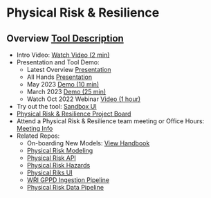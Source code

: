 # Physical Risk & Resilience

## Overview [Tool Description](https://drive.google.com/file/d/19GxHHwY4wrI2UtBsw6OQ0FeBuPLV-h12/view?usp=sharing)

- Intro Video: [Watch Video (2 min)](https://youtu.be/RdRouKhWE90)
- Presentation and Tool Demo:
  - Latest Overview [Presentation](https://osclimateorg.sharepoint.com/:b:/g/EStbcR1uhp9NozuIt0chnVgBLay_xghx-cKfpsIox3AJtQ?e=tCxpL8)
  - All Hands [Presentation](https://osclimateorg.sharepoint.com/:b:/g/EeRa5XfDdClMvPBxjQ4t24gB4WQLmSZk2eDmcTU2In0wlA?e=Y88BWC)
  - May 2023 [Demo (10 min)](https://vimeo.com/824250039?share=copy)
  - March 2023 [Demo (25 min)](https://vimeo.com/809962893)
  - Watch Oct 2022 Webinar [Video (1 hour)](https://vimeo.com/760475042)
- Try out the tool: [Sandbox UI](https://physrisk-ui-physrisk.apps.osc-cl1.apps.os-climate.org/)
- [Physical Risk & Resilience Project Board](https://github.com/orgs/os-climate/projects/6)
- Attend a Physical Risk & Resilience team meeting or Office Hours: [Meeting Info](https://github.com/os-climate/OS-Climate-Community-Hub/blob/main/MEETING_LIST.md#note)
- Related Repos:
  - On-boarding New Models: [View Handbook](https://github.com/os-climate/physrisk/blob/main/docs/handbook/onboarding.rst)
  - [Physical Risk Modeling](https://github.com/os-climate/physrisk)
  - [Physical Risk API](https://github.com/os-climate/physrisk-api)
  - [Physical Risk Hazards](https://github.com/os-climate/hazard)
  - [Physical Riks UI](https://physrisk-ui-physrisk.apps.odh-cl2.apps.os-climate.org/)
  - [WRI GPPD Ingestion Pipeline](https://github.com/os-climate/wri-gppd-ingestion-pipeline)
  - [Physical Risk Data Pipeline](https://github.com/os-climate/physical_risk_data_pipeline)
